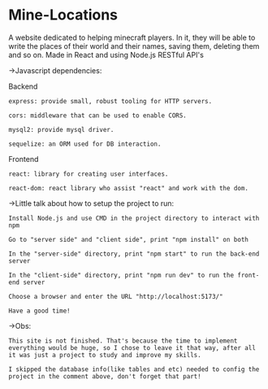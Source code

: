 # Mine-Locations
A website dedicated to helping minecraft players. In it, they will be able to write the places of their world and their names, saving them, deleting them and so on. Made in React and using Node.js RESTful API's 

->Javascript dependencies:

  Backend
  
    express: provide small, robust tooling for HTTP servers.
    
    cors: middleware that can be used to enable CORS.
    
    mysql2: provide mysql driver.

    sequelize: an ORM used for DB interaction.
    
  Frontend
  
    react: library for creating user interfaces.
    
    react-dom: react library who assist "react" and work with the dom.

->Little talk about how to setup the project to run:

    Install Node.js and use CMD in the project directory to interact with npm

    Go to "server side" and "client side", print "npm install" on both

    In the "server-side" directory, print "npm start" to run the back-end server

    In the "client-side" directory, print "npm run dev" to run the front-end server

    Choose a browser and enter the URL "http://localhost:5173/"

    Have a good time!

->Obs:

    This site is not finished. That's because the time to implement everything would be huge, so I chose to leave it that way, after all it was just a project to study and improve my skills.

    I skipped the database info(like tables and etc) needed to config the project in the comment above, don't forget that part!
